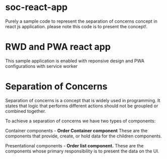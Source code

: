 # soc-react-app
Purely a sample code to represent the separation of concerns concept in react js application. please note this code is to present the concept!.

# RWD and PWA react app
This sample application is enabled with reponsive design and PWA configurations with service worker

# Separation of Concerns
Separation of concerns is a concept that is widely used in programming. It states that logic that performs different actions should not be groupled or combined together.

To achieve a separation of concerns we have two types of components:

Container components - **Order Container component** 
These are the components that provide, create, or hold data for the children components.

Presentational components - **Order list component.**
These are the components whose primary responsibility is to present the data on the UI.

